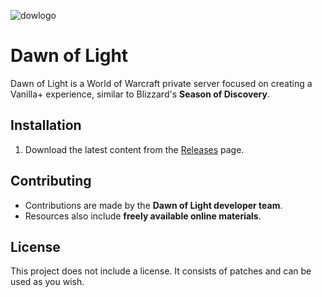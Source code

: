 
![dowlogo](https://i.imgur.com/l7rGspB.png)

# Dawn of Light

Dawn of Light is a World of Warcraft private server focused on creating a Vanilla+ experience, similar to Blizzard's **Season of Discovery**.

## Installation

1. Download the latest content from the [Releases](https://github.com/Dawn-of-Light-PS/Patch_Archive/releases) page.

## Contributing

- Contributions are made by the **Dawn of Light developer team**.
- Resources also include **freely available online materials**.

## License

This project does not include a license. It consists of patches and can be used as you wish.
